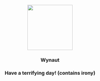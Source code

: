 <p align="center">
    <img src="https://raw.githubusercontent.com/PokeAPI/sprites/master/sprites/pokemon/360.png" width="150" height="150">
</p>
<h3 align="center"> <b>Wynaut</b></h3>
<h3 align="center">Have a terrifying day! (contains irony)</h3>
